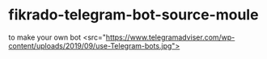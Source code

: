 # fikrado-telegram-bot-source-moule 
to make your own bot
<src="https://www.telegramadviser.com/wp-content/uploads/2019/09/use-Telegram-bots.jpg">
